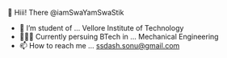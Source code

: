 👋 Hiii! There  @iamSwaYamSwaStik

- 🏫 I’m student of ... Vellore Institute of Technology
- 📑🧑‍🎓 Currently persuing BTech in ... Mechanical Engineering
- 📫 How to reach me ... ssdash.sonu@gmail.com

<!---
iamSwaYamSwaStik/iamSwaYamSwaStik is a ✨ special ✨ repository because its `README.md` (this file) appears on your GitHub profile.
You can click the Preview link to take a look at your changes.
--->
